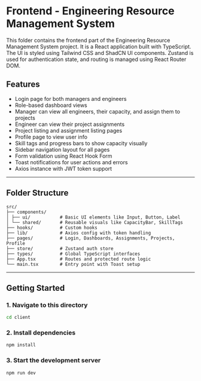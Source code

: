 # Frontend - Engineering Resource Management System

This folder contains the frontend part of the Engineering Resource Management System project. It is a React application built with TypeScript. The UI is styled using Tailwind CSS and ShadCN UI components. Zustand is used for authentication state, and routing is managed using React Router DOM.

## Features

- Login page for both managers and engineers
- Role-based dashboard views
- Manager can view all engineers, their capacity, and assign them to projects
- Engineer can view their project assignments
- Project listing and assignment listing pages
- Profile page to view user info
- Skill tags and progress bars to show capacity visually
- Sidebar navigation layout for all pages
- Form validation using React Hook Form
- Toast notifications for user actions and errors
- Axios instance with JWT token support

---

## Folder Structure

```
src/
├── components/
│ ├── ui/           # Basic UI elements like Input, Button, Label
│ └── shared/       # Reusable visuals like CapacityBar, SkillTags
├── hooks/          # Custom hooks
├── lib/            # Axios config with token handling
├── pages/          # Login, Dashboards, Assignments, Projects, Profile
├── store/          # Zustand auth store
├── types/          # Global TypeScript interfaces
├── App.tsx         # Routes and protected route logic
└── main.tsx        # Entry point with Toast setup

```

---

## Getting Started

### 1. Navigate to this directory

```bash
cd client
```

### 2. Install dependencies

```bash
npm install
```

### 3. Start the development server

```bash
npm run dev